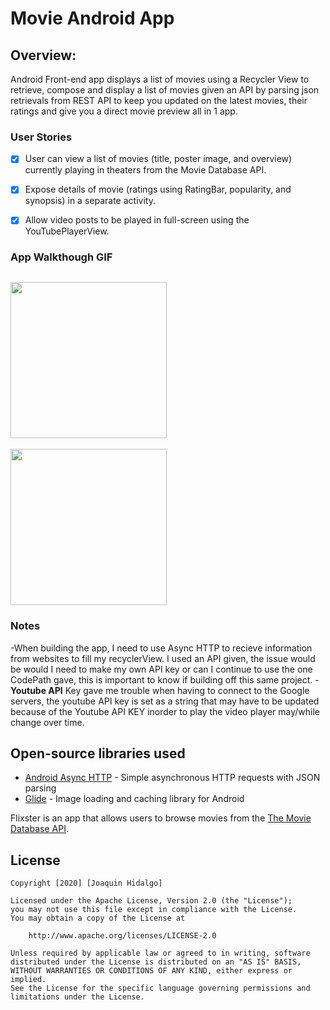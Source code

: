 # Movie Android App

## Overview:
Android Front-end app displays a list of movies using a Recycler View to retrieve, compose and display a list of movies given an API 
by parsing json retrievals from REST API to keep you updated on the latest movies, their ratings and give you a direct movie preview all in 1 app.

### User Stories
- [x] User can view a list of movies (title, poster image, and overview) currently playing in theaters from the Movie Database API.
- [x] Expose details of movie (ratings using RatingBar, popularity, and synopsis) in a separate activity.
- [x] Allow video posts to be played in full-screen using the YouTubePlayerView.


### App Walkthough GIF
<img src="https://media.giphy.com/media/R10013oG6d4i4FgzJf/giphy.gif" width=250><br>
-
<img src="https://media.giphy.com/media/btsLrzi4gMwUn00hZe/giphy.gif" width=250><br>

### Notes
-When building the app, I need to use Async HTTP to recieve information from websites to fill my recyclerView. I used an API given, the issue would be would I need to make my own API key or can I continue to use the one CodePath gave, this is important to know if building off this same project.
-**Youtube API** Key gave me trouble when having to connect to the Google servers, the youtube API key is set as a string that may have to be updated because of the Youtube API KEY inorder to play the video player may/while change over time.

## Open-source libraries used
- [Android Async HTTP](https://github.com/codepath/CPAsyncHttpClient) - Simple asynchronous HTTP requests with JSON parsing
- [Glide](https://github.com/bumptech/glide) - Image loading and caching library for Android


Flixster is an app that allows users to browse movies from the [The Movie Database API](http://docs.themoviedb.apiary.io/#).

## License

    Copyright [2020] [Joaquin Hidalgo]

    Licensed under the Apache License, Version 2.0 (the "License");
    you may not use this file except in compliance with the License.
    You may obtain a copy of the License at

        http://www.apache.org/licenses/LICENSE-2.0

    Unless required by applicable law or agreed to in writing, software
    distributed under the License is distributed on an "AS IS" BASIS,
    WITHOUT WARRANTIES OR CONDITIONS OF ANY KIND, either express or implied.
    See the License for the specific language governing permissions and
    limitations under the License.

